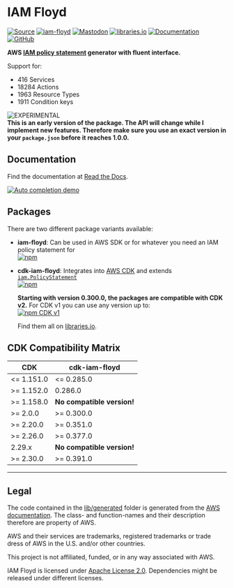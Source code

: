 # IAM Floyd

[![Source](https://img.shields.io/github/stars/udondan/iam-floyd?logo=github&label=GitHub%20Stars)][source]
[![iam-floyd](https://img.shields.io/github/v/release/udondan/iam-floyd)][source]
[![Mastodon](https://badgen.net/badge/Mastodon/iamfloyd@awscommunity.social/blue)][mastodon]
[![libraries.io](https://img.shields.io/badge/packages-libraries.io-yellow)][libraries.io]
[![Documentation](https://img.shields.io/badge/Documentation-Read%20the%20Docs-orange)][documentation]
[![GitHub](https://img.shields.io/github/license/udondan/iam-floyd)][license]

<!-- put back - when we actually have tests
[![Test Coverage](https://api.codeclimate.com/v1/badges/cdb84b5646c6805b1a23/test_coverage)](https://codeclimate.com/github/udondan/iam-floyd/test_coverage)
-->

**AWS [IAM policy statement][statement] generator with fluent interface.**

<!-- stats -->
Support for:

- 416 Services
- 18284 Actions
- 1963 Resource Types
- 1911 Condition keys
<!-- /stats -->

![EXPERIMENTAL](https://img.shields.io/badge/stability-experimantal-orange?style=for-the-badge)**<br>This is an early version of the package. The API will change while I implement new features. Therefore make sure you use an exact version in your `package.json` before it reaches 1.0.0.**

## Documentation

Find the documentation at [Read the Docs][documentation].

[![Auto completion demo](https://raw.githubusercontent.com/udondan/iam-floyd/main/docs/movie-preview.png)](https://www.youtube.com/watch?v=4dHY8qPHbKA 'Auto completion demo')

## Packages

There are two different package variants available:

- **iam-floyd**: Can be used in AWS SDK or for whatever you need an IAM policy statement for <br>[![npm](https://img.shields.io/npm/dt/iam-floyd?label=npm&color=blueviolet)](https://www.npmjs.com/package/iam-floyd)
- **cdk-iam-floyd**: Integrates into [AWS CDK] and extends [`iam.PolicyStatement`](https://docs.aws.amazon.com/cdk/api/latest/docs/@aws-cdk_aws-iam.PolicyStatement.html)<br>[![npm](https://img.shields.io/npm/dt/cdk-iam-floyd?label=npm&color=orange)](https://www.npmjs.com/package/cdk-iam-floyd)

  **Starting with version 0.300.0, the packages are compatible with CDK v2.** For CDK v1 you can use any version up to:<br>
  [![npm CDK v1](https://img.shields.io/badge/npm-0.286.0-yellow)](https://www.npmjs.com/package/cdk-iam-floyd/v/0.286.0)

  Find them all on [libraries.io].

## CDK Compatibility Matrix

| CDK        | cdk-iam-floyd              |
| ---------- | -------------------------- |
| <= 1.151.0 | <= 0.285.0                 |
| >= 1.152.0 | 0.286.0                    |
| >= 1.158.0 | **No compatible version!** |
| >= 2.0.0   | >= 0.300.0                 |
| >= 2.20.0  | >= 0.351.0                 |
| >= 2.26.0  | >= 0.377.0                 |
| 2.29.x     | **No compatible version!** |
| >= 2.30.0  | >= 0.391.0                 |

---

## Legal

The code contained in the [lib/generated](https://github.com/udondan/iam-floyd/tree/main/lib/generated) folder is generated from the [AWS documentation](https://docs.aws.amazon.com/IAM/latest/UserGuide/reference_policies_actions-resources-contextkeys.html). The class- and function-names and their description therefore are property of AWS.

AWS and their services are trademarks, registered trademarks or trade dress of AWS in the U.S. and/or other countries.

This project is not affiliated, funded, or in any way associated with AWS.

IAM Floyd is licensed under [Apache License 2.0][license]. Dependencies might be released under different licenses.

   [source]: https://github.com/udondan/iam-floyd
   [documentation]: https://iam-floyd.readthedocs.io/en/latest/
   [npm]: https://www.npmjs.com/package/iam-floyd
   [license]: https://github.com/udondan/iam-floyd/blob/main/LICENSE
   [statement]: https://docs.aws.amazon.com/IAM/latest/UserGuide/reference_policies_elements_statement.html
   [libraries.io]: https://libraries.io/search?q=iam-floyd
   [AWS CDK]: https://aws.amazon.com/cdk/
   [mastodon]: https://awscommunity.social/@iamfloyd
